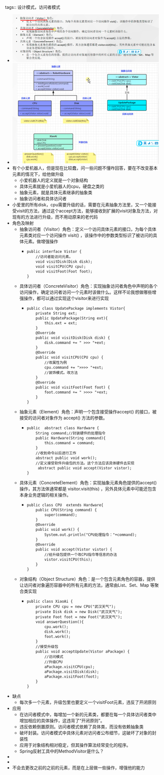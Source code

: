 tags:: 设计模式，访问者模式

- ![image.png](../assets/image_1680436071079_0.png)
- ![image.png](../assets/image_1680436080047_0.png)
- 有个小爱机器人，但是现在比较蠢，问一些问题不懂咋回答，要在不改变基本元素的情况下，给他做升级
	- 小爱机器人的定义就是一个对象结构
	- 具体元素就是小爱机器人的cpu，硬盘之类的
	- 抽象元素，就是具体元素继承的抽象类
	- 抽象访问者和具体访问者
- 小爱里的所有disk，cpu需要升级的话，需要在元素抽象方法里，又一个能接受visit的方法，通过这个accept方法，能够接收到扩展的visit对象及方法，对现有的方法进行升级，而不用动原来的老代码
- 角色及映射
	- 抽象访问者（Visitor）角色：定义一个访问具体元素的接口，为每个具体元素类对应一个访问操作
	  visit() ，该操作中的参数类型标识了被访问的具体元素。做增强操作
		- ```
		  public interface Vistor {
		      //访问者能访问元素。
		      void visitDisk(Disk disk);
		      void visitCPU(CPU cpu);
		      void visitFoot(Foot foot);
		  }
		  ```
	- 具体访问者（ConcreteVisitor）角色：实现抽象访问者角色中声明的各个访问操作，确定访问者访问一个元素时该做什么。这样不论我想做哪些增强操作，都可以通过实现这个visitor来进行实现
		- ```
		  public class UpdatePackage implements Vistor{
		      private String ext;
		      public UpdatePackage(String ext){
		          this.ext = ext;
		      }
		      @Override
		      public void visitDisk(Disk disk) {
		          disk.command += " >>> "+ext;
		      }
		      @Override
		      public void visitCPU(CPU cpu) {
		          //改属性为例
		          cpu.command += ">>>> "+ext;
		          //装饰模式。改方法
		      }
		      @Override
		      public void visitFoot(Foot foot) {
		          foot.command += " >>>> "+ext;
		      }
		  }
		  ```
	- 抽象元素（Element）角色：声明一个包含接受操作accept() 的接口，被接受的访问者对象作为 accept() 方法的参数。
		- ```
		  public  abstract class Hardware {
		      String command;//封装硬件的处理指令
		      public Hardware(String command){
		          this.command = command;
		      }
		      //收到命令以后进行工作
		      abstract public void work();
		      //定义接受软件升级包的方法。这个方法应该具体硬件去实现
		       abstract public void accept(Vistor vistor);
		  }
		  ```
	- 具体元素（ConcreteElement）角色：实现抽象元素角色提供的accept() 操作，其方法体通常都是 visitor.visit(this) ，另外具体元素中可能还包含本身业务逻辑的相关操作。
		- ```
		  public class CPU  extends Hardware{
		      public CPU(String command) {
		          super(command);
		      }
		      @Override
		      public void work() {
		          System.out.println("CPU处理指令："+command);
		      }
		      @Override
		      public void accept(Vistor vistor) {
		          //给升级包提供一个改CPU指令等信息的办法
		          vistor.visitCPU(this);
		      }
		  }
		  ```
	- 对象结构（Object Structure）角色：是一个包含元素角色的容器，提供让访问者对象遍历容器中的所有元素的方法，通常由List、Set、Map 等聚合类实现
		- ```
		  public class XiaoAi {
		      private CPU cpu = new CPU("武汉天气");
		      private Disk disk = new Disk("武汉天气");
		      private Foot foot = new Foot("武汉天气");
		      void answerQuestion(){
		          cpu.work();
		          disk.work();
		          foot.work();
		      }
		      //接受升级包
		      public void acceptUpdate(Vistor aPackage) {
		          //访问模式
		          //升级CPU
		          aPackage.visitCPU(cpu);
		          aPackage.visitDisk(disk);
		          aPackage.visitFoot(foot);
		      }
		  }
		  ```
- 缺点
	- 每次多一个元素，升级包里也要定义一个visitFoot元素，违反了开闭原则
- 应用
	- 在访问者模式中，每增加一个新的元素类，都要在每一个具体访问者类中增加相应的具体操作，这违背了“开闭原则”。
	- 违反依赖倒置原则。访问者模式依赖了具体类，而没有依赖抽象类
	- 破坏封装。访问者模式中具体元素对访问者公布细节，这破坏了对象的封装性
	- 应用于对象结构相对稳定，但其操作算法经常变化的程序。
	- Spring反射工具中的MethodVisitor是什么？
-
-
- 不会去更改之前的之前的元素，而是在上层做一些操作，增强他的能力